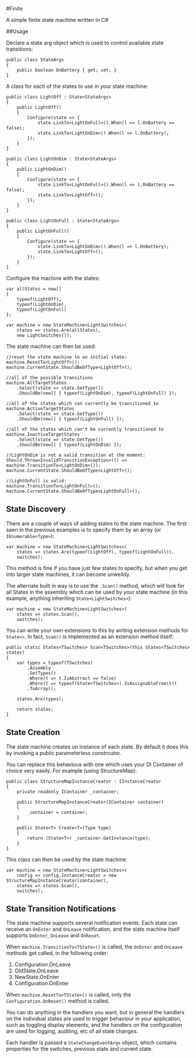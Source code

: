 #Finite

A simple finite state machine written in C#

##Usage

Declare a state arg object which is used to control available state transitions:

	public class StateArgs
	{
		public boolean OnBattery { get; set; }
	}

A class for each of the states to use in your state machine:

	public class LightOff : State<StateArgs>
	{
		public LightOff()
		{
			Configure(state => {
				state.LinkTo<LightOnFull>().When(l => l.OnBattery == false);
				state.LinkTo<LightOnDim>().When(l => l.OnBattery);
			});
		}
	}

	public class LightOnDim : State<StateArgs>
	{
		public LightOnDim()
		{
			Configure(state => {
				state.LinkTo<LightOnFull>().When(l => l.OnBattery == false);
				state.LinkTo<LightOff>();
			});
		}
	}

	public class LightOnFull : State<StateArgs>
	{
		public LightOnFull()
		{
			Configure(state => {
				state.LinkTo<LightOnDim>().When(l => l.OnBattery);
				state.LinkTo<LightOff>();
			});
		}
	}

Configure the machine with the states:

	var allStates = new[]
	{
		typeof(LightOff),
		typeof(LightOnDim),
		typeof(LightOnFull)
	};

	var machine = new StateMachine<LightSwitches>(
		states => states.Are(allStates),
		new LightSwitches());

The state machine can then be used:

	//reset the state machine to an initial state:
	machine.ResetTo<LightOff>();
	machine.CurrentState.ShouldBeOfType<LightOff>();

	//all of the possible transitions
	machine.AllTargetStates
		.Select(state => state.GetType())
		.ShouldBe(new[] { typeof(LightOnDim), typeof(LightOnFull) });

	//all of the states which can currently be transitioned to
	machine.ActiveTargetStates
		.Select(state => state.GetType())
		.ShouldBe(new[] { typeof(LightOnFull) });

	//all of the states which can't be currently transitioned to
	machine.InactiveTargetStates
		.Select(state => state.GetType())
		.ShouldBe(new[] { typeof(LightOnDim) });

	//LightOnDim is not a valid transition at the moment:
	Should.Throw<InvalidTransitionException>(() => machine.TransitionTo<LightOnDim>());
	machine.CurrentState.ShouldBeOfType<LightOff>();

	//LightOnFull is valid:
	machine.TransitionTo<LightOnFull>();
	machine.CurrentState.ShouldBeOfType<LightOnFull>();

## State Discovery

There are a couple of ways of adding states to the state machine.  The first seen in the previous examples is to specify them by an array (or `IEnumerable<Type>`):

	var machine = new StateMachine<LightSwitches>(
		states => states.Are(typeof(LightOff), typeof(LightOnFull)),
		switches);

This method is fine if you have just few states to specify, but when you get into larger state machines, it can become unweildy.

The alternate built in way is to use the `.Scan()` method, which will look for all States in the assembly which can be used by your state machine (in this example, anything inheriting `State<LightSwitches>`):

	var machine = new StateMachine<LightSwitches>(
		states => states.Scan(),
		switches);

You can write your own extensions to this by writing extension methods for `State<>`.  In fact, `Scan()` is implemented as an extension method itself:

	public static States<TSwitches> Scan<TSwitches>(this States<TSwitches> states)
	{
		var types = typeof(TSwitches)
			.Assembly
			.GetTypes()
			.Where(t => t.IsAbstract == false)
			.Where(t => typeof(State<TSwitches>).IsAssignableFrom(t))
			.ToArray();

		states.Are(types);

		return states;
	}

## State Creation

The state machine creates on instance of each state.  By default it does this by invoking a public parameterless constrcutor.

You can replace this behavious with one which uses your DI Container of choice very easily.  For example (using StructureMap):

	public class StructureMapInstanceCreator : IInstanceCreator
	{
		private readonly IContainer _container;

		public StructureMapInstanceCreator(IContainer container)
		{
			_container = container;
		}

		public State<T> Create<T>(Type type)
		{
			return (State<T>) _container.GetInstance(type);
		}
	}

This class can then be used by the state machine:

	var machine = new StateMachine<LightSwitches>(
		config => config.InstanceCreator = new StructureMapInstanceCreator(container),
		states => states.Scan(),
		switches);

## State Transition Notifications

The state machine supports several notification events.  Each state can receive an `OnEnter` and `OnLeave` notification, and the state machine itself supports `OnEnter`, `OnLeave` and `OnReset`.

When `machine.TransitionTo<TState>()` is called, the `OnEnter` and `OnLeave` methods get called, in the following order:

1. Configuration.OnLeave
2. OldState.OnLeave
3. NewState.OnEnter
4. Configuration.OnEnter

When `machine.ResetTo<TState>()` is called, only the `Configuration.OnReset()` method is called.

You can do anything in the handlers you want, but in general the handlers on the individual states are used to trigger behaviour in your application, such as toggling display elements, and the handlers on the configuration are used for logging, auditing, etc of all state changes.

Each handler is passed a `StateChangeEventArgs` object, which contains properties for the switches, previous state and current state.
